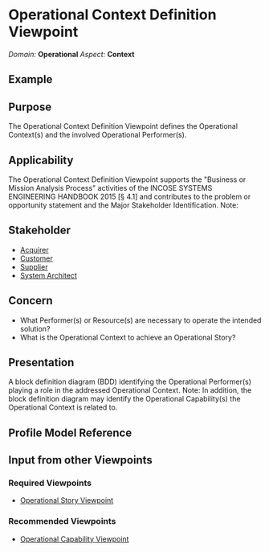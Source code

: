 # Operational Context Definition Viewpoint
*Domain:* **Operational** *Aspect:* **Context**
## Example
## Purpose
The Operational Context Definition Viewpoint defines the Operational Context(s) and the involved Operational Performer(s).
## Applicability
The Operational Context Definition Viewpoint supports the "Business or Mission Analysis Process" activities of the INCOSE SYSTEMS ENGINEERING HANDBOOK 2015 [§ 4.1] and contributes to the problem or opportunity statement and the Major Stakeholder Identification.
Note:
## Stakeholder
* [Acquirer](../stakeholders.md#Acquirer)
* [Customer](../stakeholders.md#Customer)
* [Supplier](../stakeholders.md#Supplier)
* [System Architect](../stakeholders.md#System-Architect)
## Concern
* What Performer(s) or Resource(s) are necessary to operate the intended solution?
* What is the Operational Context to achieve an Operational Story?
## Presentation
A block definition diagram (BDD) identifying the Operational Performer(s) playing a role in the addressed Operational Context.
Note: In addition, the block definition diagram may identify the Operational Capability(s) the Operational Context is related to.

## Profile Model Reference
## Input from other Viewpoints
### Required Viewpoints
* [Operational Story Viewpoint](Operational-Story-Viewpoint.md)
### Recommended Viewpoints
* [Operational Capability Viewpoint](Operational-Capability-Viewpoint.md)
